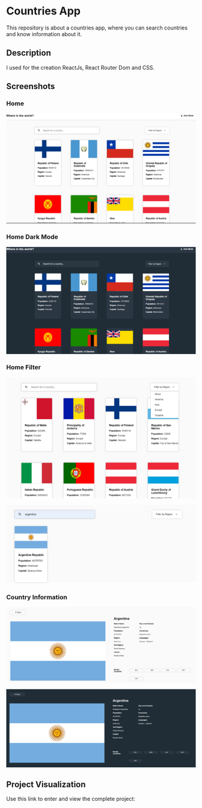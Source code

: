 # Countries App

This repository is about a countries app, where you can search countries and know information about it.

## Description

I used for the creation ReactJs, React Router Dom and CSS.

## Screenshots

### Home

![](imanG/portada-1.png)

### Home Dark Mode

![](imanG/portada-2.png)

### Home Filter

![](imanG/filter.png)

![](imanG/portada-5.png)

### Country Information

![](imanG/portada-6.png)

![](imanG/portada-7.png)

## Project Visualization

Use this link to enter and view the complete project: